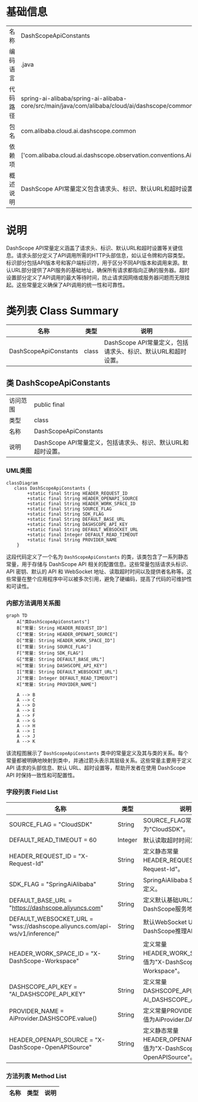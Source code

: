 # 基础信息

|      |      |
|------|------|
| 名称 | DashScopeApiConstants |
| 编码语言 | .java |
| 代码路径 | spring-ai-alibaba/spring-ai-alibaba-core/src/main/java/com/alibaba/cloud/ai/dashscope/common/DashScopeApiConstants.java |
| 包名 | com.alibaba.cloud.ai.dashscope.common |
| 依赖项 | ['com.alibaba.cloud.ai.dashscope.observation.conventions.AiProvider'] |
| 概述说明 | DashScope API常量定义包含请求头、标识、默认URL和超时设置。 |

# 说明

DashScope API常量定义涵盖了请求头、标识、默认URL和超时设置等关键信息。请求头部分定义了API调用所需的HTTP头部信息，如认证令牌和内容类型。标识部分包括API版本号和客户端标识符，用于区分不同API版本和调用来源。默认URL部分提供了API服务的基础地址，确保所有请求都指向正确的服务器。超时设置部分定义了API调用的最大等待时间，防止请求因网络或服务器问题而无限挂起。这些常量定义确保了API调用的统一性和可靠性。

# 类列表 Class Summary

| 名称   | 类型  | 说明 |
|-------|------|-------------|
| DashScopeApiConstants | class | DashScope API常量定义，包括请求头、标识、默认URL和超时设置。 |



## 类 DashScopeApiConstants

|      |      |
|------|------|
| 访问范围 | public final |
| 类型 | class |
| 名称 | DashScopeApiConstants |
| 说明 | DashScope API常量定义，包括请求头、标识、默认URL和超时设置。 |


### UML类图

```mermaid
classDiagram
   class DashScopeApiConstants {
        +static final String HEADER_REQUEST_ID
        +static final String HEADER_OPENAPI_SOURCE
        +static final String HEADER_WORK_SPACE_ID
        +static final String SOURCE_FLAG
        +static final String SDK_FLAG
        +static final String DEFAULT_BASE_URL
        +static final String DASHSCOPE_API_KEY
        +static final String DEFAULT_WEBSOCKET_URL
        +static final Integer DEFAULT_READ_TIMEOUT
        +static final String PROVIDER_NAME
    }
```

这段代码定义了一个名为 `DashScopeApiConstants` 的类，该类包含了一系列静态常量，用于存储与 DashScope API 相关的配置信息。这些常量包括请求头标识、API 密钥、默认的 API 和 WebSocket 地址、读取超时时间以及提供者名称等。这些常量在整个应用程序中可以被多次引用，避免了硬编码，提高了代码的可维护性和可读性。


### 内部方法调用关系图

```mermaid
graph TD
    A["类DashScopeApiConstants"]
    B["常量: String HEADER_REQUEST_ID"]
    C["常量: String HEADER_OPENAPI_SOURCE"]
    D["常量: String HEADER_WORK_SPACE_ID"]
    E["常量: String SOURCE_FLAG"]
    F["常量: String SDK_FLAG"]
    G["常量: String DEFAULT_BASE_URL"]
    H["常量: String DASHSCOPE_API_KEY"]
    I["常量: String DEFAULT_WEBSOCKET_URL"]
    J["常量: Integer DEFAULT_READ_TIMEOUT"]
    K["常量: String PROVIDER_NAME"]

    A --> B
    A --> C
    A --> D
    A --> E
    A --> F
    A --> G
    A --> H
    A --> I
    A --> J
    A --> K
```

该流程图展示了 `DashScopeApiConstants` 类中的常量定义及其与类的关系。每个常量都被明确地映射到类中，并通过箭头表示其层级关系。这些常量主要用于定义 API 请求的头部信息、默认 URL、超时设置等，帮助开发者在使用 DashScope API 时保持一致性和可配置性。

### 字段列表 Field List

| 名称  | 类型  | 说明 |
|-------|-------|------|
| SOURCE_FLAG = "CloudSDK" | String | SOURCE_FLAG常量值为"CloudSDK"。 |
| DEFAULT_READ_TIMEOUT = 60 | Integer | 默认读取超时时间为60秒。 |
| HEADER_REQUEST_ID = "X-Request-Id" | String | 定义静态常量HEADER_REQUEST_ID为"X-Request-Id"。 |
| SDK_FLAG = "SpringAiAlibaba" | String | SpringAiAlibaba SDK标识常量定义。 |
| DEFAULT_BASE_URL = "https://dashscope.aliyuncs.com" | String | 定义默认基础URL为阿里云DashScope服务地址。 |
| DEFAULT_WEBSOCKET_URL = "wss://dashscope.aliyuncs.com/api-ws/v1/inference/" | String | 默认WebSocket URL为阿里云DashScope推理API地址。 |
| HEADER_WORK_SPACE_ID = "X-DashScope-Workspace" | String | 定义常量HEADER_WORK_SPACE_ID，值为"X-DashScope-Workspace"。 |
| DASHSCOPE_API_KEY = "AI_DASHSCOPE_API_KEY" | String | 定义常量DASHSCOPE_API_KEY，值为AI_DASHSCOPE_API_KEY。 |
| PROVIDER_NAME = AiProvider.DASHSCOPE.value() | String | 定义常量PROVIDER_NAME，值为AiProvider.DASHSCOPE。 |
| HEADER_OPENAPI_SOURCE = "X-DashScope-OpenAPISource" | String | 定义静态常量HEADER_OPENAPI_SOURCE，值为"X-DashScope-OpenAPISource"。 |

### 方法列表 Method List

| 名称  | 类型  | 说明 |
|-------|-------|------|




